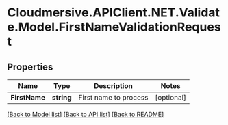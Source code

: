 # Cloudmersive.APIClient.NET.Validate.Model.FirstNameValidationRequest
## Properties

Name | Type | Description | Notes
------------ | ------------- | ------------- | -------------
**FirstName** | **string** | First name to process | [optional] 

[[Back to Model list]](../README.md#documentation-for-models) [[Back to API list]](../README.md#documentation-for-api-endpoints) [[Back to README]](../README.md)

